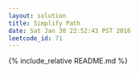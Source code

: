 ```yaml
---
layout: solution
title: Simplify Path
date: Sat Jan 30 22:52:43 PST 2016
leetcode_id: 71
---
```

{% include_relative README.md %}
